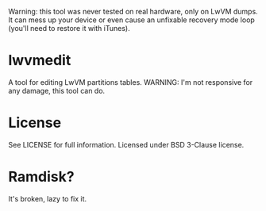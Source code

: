 Warning: this tool was never tested on real hardware, only on LwVM dumps. It can mess up your device or even cause an unfixable recovery mode loop (you'll need to restore it with iTunes).

lwvmedit
========

A tool for editing LwVM partitions tables. WARNING: I'm not responsive for any damage, this tool can do.


License
=======

See LICENSE for full information. Licensed under BSD 3-Clause license.


Ramdisk?
========

It's broken, lazy to fix it.
